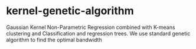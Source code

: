 # kernel-genetic-algorithm
Gaussian Kernel Non-Parametric Regression combined with K-means clustering and Classification and regression trees. We use standard genetic algorithm to find the optimal bandwidth 
